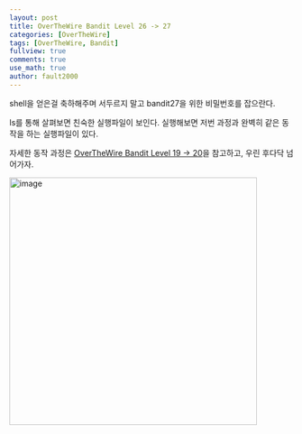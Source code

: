 ```yaml
---
layout: post
title: OverTheWire Bandit Level 26 -> 27
categories: [OverTheWire]
tags: [OverTheWire, Bandit]
fullview: true
comments: true
use_math: true
author: fault2000
---
```


shell을 얻은걸 축하해주며 서두르지 말고 bandit27을 위한 비밀번호를 잡으란다.  

ls를 통해 살펴보면 친숙한 실행파일이 보인다. 실행해보면 저번 과정과 완벽히 같은 동작을 하는 실행파일이 있다.  

자세한 동작 과정은 [OverTheWire Bandit Level 19 -> 20](https://fault2000.github.io/posts/)을 참고하고, 우린 후다닥 넘어가자.  

<img width="439" alt="image" src="https://user-images.githubusercontent.com/73513005/192388688-8eb24607-14ac-41d5-b422-7662584699f9.png">